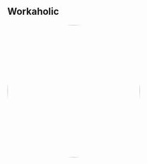 
<style>
figure {
  border: 0px #cccccc solid;
  padding: 4px;
  margin: auto;
  align: center;
}

figcaption {
  background-color: white;
  color: black;
  font-style: bold;
  padding: 2px;
  text-align: center;
}
</style>

<h2>Workaholic</h2>
<a href="https://radioninjapirata.github.io/radio_ostworkaholic.html" target="_blank"><img src="https://mosaic.scdn.co/640/ab67616d0000b2736bcd453c83fac78b669db1abab67616d0000b27371b1b5d2f76b80661d4e01c8ab67616d0000b273b6ca9be8f6038aaad55cf50fab67616d0000b273c65099238b6890773aa8cb41" height="300" width="auto" style="border-radius:50%"></a>
